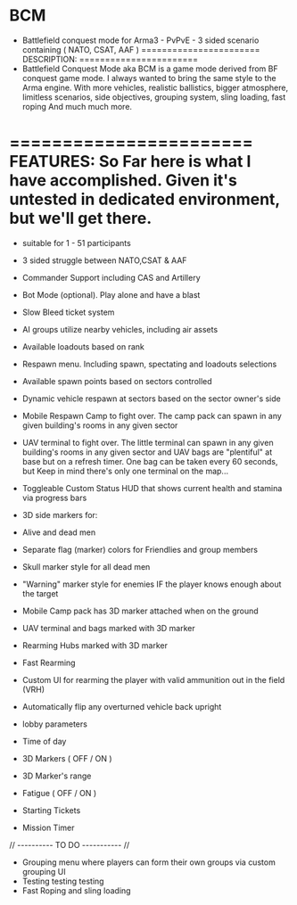 BCM
===
- Battlefield conquest mode for Arma3 - PvPvE - 3 sided scenario containing ( NATO, CSAT, AAF )
=======================
DESCRIPTION:
=======================
- Battlefield Conquest Mode aka BCM is a game mode derived from BF conquest game mode. I always wanted to bring the same style to the Arma engine. With more vehicles, realistic ballistics, bigger atmosphere, limitless scenarios, side objectives, grouping system, sling loading, fast roping And much much more.

=======================
FEATURES:
So Far here is what I have accomplished. Given it's untested in dedicated environment, but we'll get there.
=======================

- suitable for 1 - 51 participants

- 3 sided struggle between NATO,CSAT & AAF

- Commander Support including CAS and Artillery

- Bot Mode (optional). Play alone and have a blast

- Slow Bleed ticket system

- AI groups utilize nearby vehicles, including air assets

- Available loadouts based on rank

- Respawn menu. Including spawn, spectating and loadouts selections

- Available spawn points based on sectors controlled

- Dynamic vehicle respawn at sectors based on the sector owner's side

- Mobile Respawn Camp to fight over. The camp pack can spawn in any given building's rooms in any given sector

- UAV terminal to fight over. The little terminal can spawn in any given building's rooms in any given sector and UAV bags are "plentiful" at base but on a refresh timer. One bag can be taken every 60 seconds, but Keep in mind there's only one terminal on the map...

- Toggleable Custom Status HUD that shows current health and stamina via progress bars

- 3D side markers for:
- Alive and dead men
- Separate flag (marker) colors for Friendlies and group members
- Skull marker style for all dead men
- "Warning" marker style for enemies IF the player knows enough about the target
- Mobile Camp pack has 3D marker attached when on the ground
- UAV terminal and bags marked with 3D marker
- Rearming Hubs marked with 3D marker

- Fast Rearming
- Custom UI for rearming the player with valid ammunition out in the field (VRH)

- Automatically flip any overturned vehicle back upright

- lobby parameters
- Time of day
- 3D Markers ( OFF / ON )
- 3D Marker's range
- Fatigue ( OFF / ON )
- Starting Tickets
- Mission Timer 

// ---------- TO DO ----------- //
- Grouping menu where players can form their own groups via custom grouping UI
- Testing testing testing
- Fast Roping and sling loading


